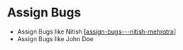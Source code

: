 # Assign Bugs

- Assign Bugs like Nitish [[assign-bugs---nitish-mehrotra]]
- Assign Bugs like John Doe

[//begin]: # "Autogenerated link references for markdown compatibility"
[assign-bugs---nitish-mehrotra]: ../community/nitish-mehrotra/nitish-mehrotras-workflows/assign-bugs---nitish-mehrotra "Assign Bugs - Nitish Mehrotra"
[//end]: # "Autogenerated link references"
